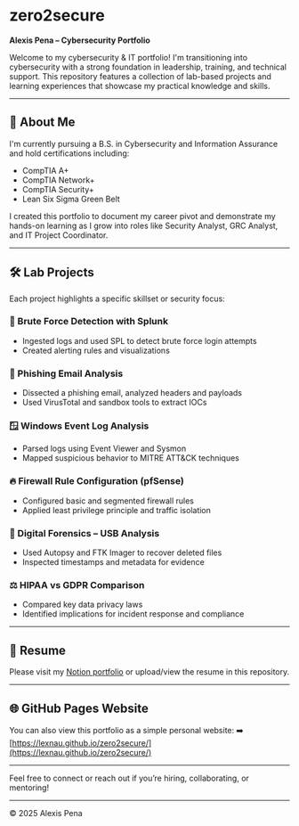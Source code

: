 # zero2secure

**Alexis Pena – Cybersecurity Portfolio**

Welcome to my cybersecurity & IT portfolio! I'm transitioning into cybersecurity with a strong foundation in leadership, training, and technical support. This repository features a collection of lab-based projects and learning experiences that showcase my practical knowledge and skills.

---

## 🚀 About Me
I'm currently pursuing a B.S. in Cybersecurity and Information Assurance and hold certifications including:

- CompTIA A+
- CompTIA Network+
- CompTIA Security+
- Lean Six Sigma Green Belt

I created this portfolio to document my career pivot and demonstrate my hands-on learning as I grow into roles like Security Analyst, GRC Analyst, and IT Project Coordinator.

---

## 🛠 Lab Projects
Each project highlights a specific skillset or security focus:

### 🔐 Brute Force Detection with Splunk
- Ingested logs and used SPL to detect brute force login attempts
- Created alerting rules and visualizations

### 📧 Phishing Email Analysis
- Dissected a phishing email, analyzed headers and payloads
- Used VirusTotal and sandbox tools to extract IOCs

### 🪟 Windows Event Log Analysis
- Parsed logs using Event Viewer and Sysmon
- Mapped suspicious behavior to MITRE ATT&CK techniques

### 🔥 Firewall Rule Configuration (pfSense)
- Configured basic and segmented firewall rules
- Applied least privilege principle and traffic isolation

### 🧪 Digital Forensics – USB Analysis
- Used Autopsy and FTK Imager to recover deleted files
- Inspected timestamps and metadata for evidence

### ⚖ HIPAA vs GDPR Comparison
- Compared key data privacy laws
- Identified implications for incident response and compliance

---

## 📄 Resume
Please visit my [Notion portfolio](https://www.notion.so/Alexis-Pena-Cybersecurity-IT-Portfolio-1f249c0c45ae80d282d1f24e8392f416?pvs=4) or upload/view the resume in this repository.

---

## 🌐 GitHub Pages Website
You can also view this portfolio as a simple personal website:
➡️ [https://lexnau.github.io/zero2secure/](https://lexnau.github.io/zero2secure/)

---

Feel free to connect or reach out if you’re hiring, collaborating, or mentoring!

---
© 2025 Alexis Pena
